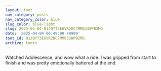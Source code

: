 ```yaml
---
layout: toot
nav_category: posts
nav_category_color: blue
slug_color: blue-light
slug: 2025-04-04-01JQYT3E6VR2DC7MM633WPB2MG
date: '2025-04-04 06:49:00 +0900'
toot_id: 01JQYT3E6VR2DC7MM633WPB2MG
archive: toots
---
```

<p>Watched Adolescence, and wow what a ride. I was gripped from start to finish and was pretty emotionally battered at the end.</p>
<div class='gallery'></div>
